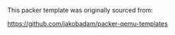 This packer template was originally sourced from:

https://github.com/jakobadam/packer-qemu-templates

